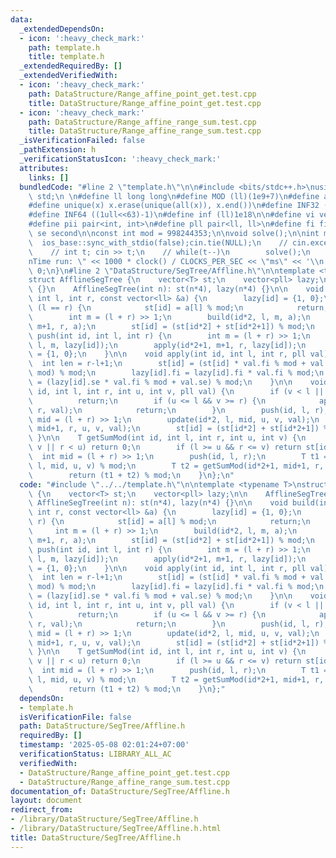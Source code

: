 ```yaml
---
data:
  _extendedDependsOn:
  - icon: ':heavy_check_mark:'
    path: template.h
    title: template.h
  _extendedRequiredBy: []
  _extendedVerifiedWith:
  - icon: ':heavy_check_mark:'
    path: DataStructure/Range_affine_point_get.test.cpp
    title: DataStructure/Range_affine_point_get.test.cpp
  - icon: ':heavy_check_mark:'
    path: DataStructure/Range_affine_range_sum.test.cpp
    title: DataStructure/Range_affine_range_sum.test.cpp
  _isVerificationFailed: false
  _pathExtension: h
  _verificationStatusIcon: ':heavy_check_mark:'
  attributes:
    links: []
  bundledCode: "#line 2 \"template.h\"\n\n#include <bits/stdc++.h>\nusing namespace\
    \ std;\n \n#define ll long long\n#define MOD (ll)(1e9+7)\n#define all(x) (x).begin(),(x).end()\n\
    #define unique(x) x.erase(unique(all(x)), x.end())\n#define INF32 ((1ull<<31)-1)\n\
    #define INF64 ((1ull<<63)-1)\n#define inf (ll)1e18\n\n#define vi vector<int>\n\
    #define pii pair<int, int>\n#define pll pair<ll, ll>\n#define fi first\n#define\
    \ se second\n\nconst int mod = 998244353;\n\nvoid solve();\n\nint main(){\n  \
    \  ios_base::sync_with_stdio(false);cin.tie(NULL);\n    // cin.exceptions(cin.failbit);\n\
    \    // int t; cin >> t;\n    // while(t--)\n        solve();\n    cerr << \"\\\
    nTime run: \" << 1000 * clock() / CLOCKS_PER_SEC << \"ms\" << '\\n';\n    return\
    \ 0;\n}\n#line 2 \"DataStructure/SegTree/Affline.h\"\n\ntemplate <typename T>\n\
    struct AfflineSegTree {\n    vector<T> st;\n    vector<pll> lazy;\n\n    AfflineSegTree()\
    \ {}\n    AfflineSegTree(int n): st(n*4), lazy(n*4) {}\n\n    void build(int id,\
    \ int l, int r, const vector<ll> &a) {\n        lazy[id] = {1, 0};\n        if\
    \ (l == r) {\n            st[id] = a[l] % mod;\n            return;\n        }\n\
    \        int m = (l + r) >> 1;\n        build(id*2, l, m, a);\n        build(id*2+1,\
    \ m+1, r, a);\n        st[id] = (st[id*2] + st[id*2+1]) % mod;\n    }\n\n    void\
    \ push(int id, int l, int r) {\n        int m = (l + r) >> 1;\n        apply(id*2,\
    \ l, m, lazy[id]);\n        apply(id*2+1, m+1, r, lazy[id]);\n        lazy[id]\
    \ = {1, 0};\n    }\n\n    void apply(int id, int l, int r, pll val) {\n      \
    \  int len = r-l+1;\n        st[id] = (st[id] * val.fi % mod + val.se * len %\
    \ mod) % mod;\n        lazy[id].fi = lazy[id].fi * val.fi % mod;\n        lazy[id].se\
    \ = (lazy[id].se * val.fi % mod + val.se) % mod;\n    }\n\n    void update(int\
    \ id, int l, int r, int u, int v, pll val) {\n        if (v < l || u > r)\n  \
    \          return;\n        if (u <= l && v >= r) {\n            apply(id, l,\
    \ r, val);\n            return;\n        }\n        push(id, l, r);\n        int\
    \ mid = (l + r) >> 1;\n        update(id*2, l, mid, u, v, val);\n        update(id*2+1,\
    \ mid+1, r, u, v, val);\n        st[id] = (st[id*2] + st[id*2+1]) % mod;\n   \
    \ }\n\n    T getSumMod(int id, int l, int r, int u, int v) {\n        if (l >\
    \ v || r < u) return 0;\n        if (l >= u && r <= v) return st[id];\n      \
    \  int mid = (l + r) >> 1;\n        push(id, l, r);\n        T t1 = getSumMod(id*2,\
    \ l, mid, u, v) % mod;\n        T t2 = getSumMod(id*2+1, mid+1, r, u, v) % mod;\n\
    \        return (t1 + t2) % mod;\n    }\n};\n"
  code: "#include \"../../template.h\"\n\ntemplate <typename T>\nstruct AfflineSegTree\
    \ {\n    vector<T> st;\n    vector<pll> lazy;\n\n    AfflineSegTree() {}\n   \
    \ AfflineSegTree(int n): st(n*4), lazy(n*4) {}\n\n    void build(int id, int l,\
    \ int r, const vector<ll> &a) {\n        lazy[id] = {1, 0};\n        if (l ==\
    \ r) {\n            st[id] = a[l] % mod;\n            return;\n        }\n   \
    \     int m = (l + r) >> 1;\n        build(id*2, l, m, a);\n        build(id*2+1,\
    \ m+1, r, a);\n        st[id] = (st[id*2] + st[id*2+1]) % mod;\n    }\n\n    void\
    \ push(int id, int l, int r) {\n        int m = (l + r) >> 1;\n        apply(id*2,\
    \ l, m, lazy[id]);\n        apply(id*2+1, m+1, r, lazy[id]);\n        lazy[id]\
    \ = {1, 0};\n    }\n\n    void apply(int id, int l, int r, pll val) {\n      \
    \  int len = r-l+1;\n        st[id] = (st[id] * val.fi % mod + val.se * len %\
    \ mod) % mod;\n        lazy[id].fi = lazy[id].fi * val.fi % mod;\n        lazy[id].se\
    \ = (lazy[id].se * val.fi % mod + val.se) % mod;\n    }\n\n    void update(int\
    \ id, int l, int r, int u, int v, pll val) {\n        if (v < l || u > r)\n  \
    \          return;\n        if (u <= l && v >= r) {\n            apply(id, l,\
    \ r, val);\n            return;\n        }\n        push(id, l, r);\n        int\
    \ mid = (l + r) >> 1;\n        update(id*2, l, mid, u, v, val);\n        update(id*2+1,\
    \ mid+1, r, u, v, val);\n        st[id] = (st[id*2] + st[id*2+1]) % mod;\n   \
    \ }\n\n    T getSumMod(int id, int l, int r, int u, int v) {\n        if (l >\
    \ v || r < u) return 0;\n        if (l >= u && r <= v) return st[id];\n      \
    \  int mid = (l + r) >> 1;\n        push(id, l, r);\n        T t1 = getSumMod(id*2,\
    \ l, mid, u, v) % mod;\n        T t2 = getSumMod(id*2+1, mid+1, r, u, v) % mod;\n\
    \        return (t1 + t2) % mod;\n    }\n};"
  dependsOn:
  - template.h
  isVerificationFile: false
  path: DataStructure/SegTree/Affline.h
  requiredBy: []
  timestamp: '2025-05-08 02:01:24+07:00'
  verificationStatus: LIBRARY_ALL_AC
  verifiedWith:
  - DataStructure/Range_affine_point_get.test.cpp
  - DataStructure/Range_affine_range_sum.test.cpp
documentation_of: DataStructure/SegTree/Affline.h
layout: document
redirect_from:
- /library/DataStructure/SegTree/Affline.h
- /library/DataStructure/SegTree/Affline.h.html
title: DataStructure/SegTree/Affline.h
---
```

